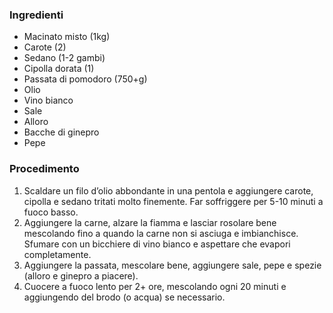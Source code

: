 ### Ingredienti
- Macinato misto (1kg)
- Carote (2)
- Sedano (1-2 gambi)
- Cipolla dorata (1)
- Passata di pomodoro (750+g)
- Olio
- Vino bianco
- Sale
- Alloro
- Bacche di ginepro
- Pepe

### Procedimento
1. Scaldare un filo d’olio abbondante in una pentola e aggiungere carote, cipolla e sedano tritati molto finemente. Far soffriggere per 5-10 minuti a fuoco basso.
2. Aggiungere la carne, alzare la fiamma e lasciar rosolare bene mescolando fino a quando la carne non si asciuga e imbianchisce. Sfumare con un bicchiere di vino bianco e aspettare che evapori completamente.
3. Aggiungere la passata, mescolare bene, aggiungere sale, pepe e spezie (alloro e ginepro a piacere).
4. Cuocere a fuoco lento per 2+ ore, mescolando ogni 20 minuti e aggiungendo del brodo (o acqua) se necessario.